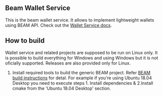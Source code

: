 ## Beam Wallet Service

This is the beam wallet service. It allows to implement lightweight wallets using BEAM API.
Check out the [Wallet Service docs](https://github.com/BeamMW/beam/wiki/Wallet-Service).

## How to build

Wallet service and related projects are supposed to be run on Linux only. It is possible to build everything for Windows and using Windows but it is not oficially supported. Releases are also provided only for Linux.

1. Install required tools to build the generic BEAM project. Refer [BEAM build instructions](https://github.com/BeamMW/beam/wiki/How-to-build) for detal. For example if you're using Ubuntu 18.04 Desktop you need to execute steps 1. Install dependencies & 2.Install cmake from the 'Ubuntu 18.04 Desktop' section.
